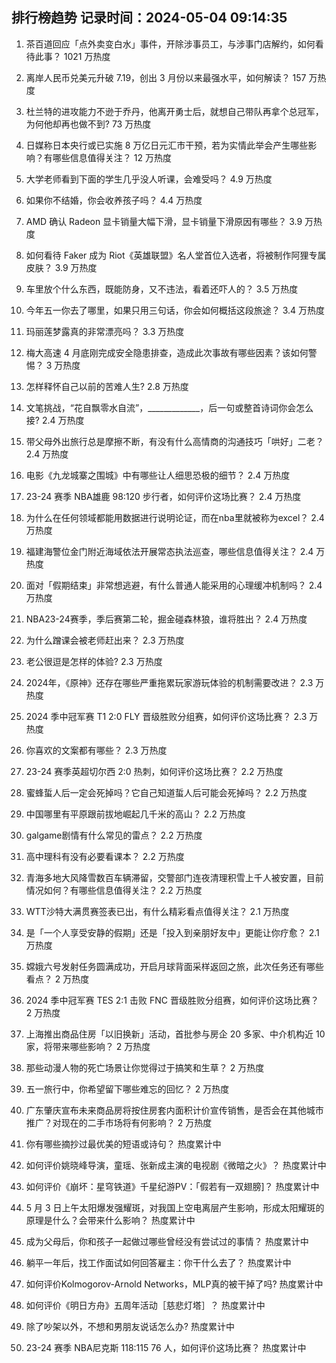 
## 排行榜趋势 记录时间：2024-05-04 09:14:35
  
  1. 茶百道回应「点外卖变白水」事件，开除涉事员工，与涉事门店解约，如何看待此事？ 1021 万热度
    
  2. 离岸人民币兑美元升破 7.19，创出 3 月份以来最强水平，如何解读？ 157 万热度
    
  3. 杜兰特的进攻能力不逊于乔丹，他离开勇士后，就想自己带队再拿个总冠军，为何他却再也做不到? 73 万热度
    
  4. 日媒称日本央行或已实施 8 万亿日元汇市干预，若为实情此举会产生哪些影响？有哪些信息值得关注？ 12 万热度
    
  5. 大学老师看到下面的学生几乎没人听课，会难受吗？ 4.9 万热度
    
  6. 如果你不结婚，你会收养孩子吗？ 4.4 万热度
    
  7. AMD 确认 Radeon 显卡销量大幅下滑，显卡销量下滑原因有哪些？ 3.9 万热度
    
  8. 如何看待 Faker 成为 Riot《英雄联盟》名人堂首位入选者，将被制作阿狸专属皮肤？ 3.9 万热度
    
  9. 车里放个什么东西，既能防身，又不违法，看着还吓人的？ 3.5 万热度
    
  10. 今年五一你去了哪里，如果只用三句话，你会如何概括这段旅途？ 3.4 万热度
    
  11. 玛丽莲梦露真的非常漂亮吗？ 3.3 万热度
    
  12. 梅大高速 4 月底刚完成安全隐患排查，造成此次事故有哪些因素？该如何警惕？ 3 万热度
    
  13. 怎样释怀自己以前的苦难人生? 2.8 万热度
    
  14. 文笔挑战，“花自飘零水自流”，_____________，后一句或整首诗词你会怎么接? 2.4 万热度
    
  15. 带父母外出旅行总是摩擦不断，有没有什么高情商的沟通技巧「哄好」二老？ 2.4 万热度
    
  16. 电影《九龙城寨之围城》中有哪些让人细思恐极的细节？ 2.4 万热度
    
  17. 23-24 赛季 NBA雄鹿 98:120 步行者，如何评价这场比赛？ 2.4 万热度
    
  18. 为什么在任何领域都能用数据进行说明论证，而在nba里就被称为excel？ 2.4 万热度
    
  19. 福建海警位金门附近海域依法开展常态执法巡查，哪些信息值得关注？ 2.4 万热度
    
  20. 面对「假期结束」非常想逃避，有什么普通人能采用的心理缓冲机制吗？ 2.4 万热度
    
  21. NBA23-24赛季，季后赛第二轮，掘金碰森林狼，谁将胜出？ 2.4 万热度
    
  22. 为什么蹭课会被老师赶出来？ 2.3 万热度
    
  23. 老公很逗是怎样的体验? 2.3 万热度
    
  24. 2024年，《原神》还存在哪些严重拖累玩家游玩体验的机制需要改进？ 2.3 万热度
    
  25. 2024 季中冠军赛 T1 2:0 FLY 晋级胜败分组赛，如何评价这场比赛？ 2.3 万热度
    
  26. 你喜欢的文案都有哪些？ 2.3 万热度
    
  27. 23-24 赛季英超切尔西 2:0 热刺，如何评价这场比赛？ 2.2 万热度
    
  28. 蜜蜂蜇人后一定会死掉吗？它自己知道蜇人后可能会死掉吗？ 2.2 万热度
    
  29. 中国哪里有平原跟前拔地崛起几千米的高山？ 2.2 万热度
    
  30. galgame剧情有什么常见的雷点？ 2.2 万热度
    
  31. 高中理科有没有必要看课本？ 2.2 万热度
    
  32. 青海多地大风降雪数百车辆滞留，交警部门连夜清理积雪上千人被安置，目前情况如何？有哪些信息值得关注？ 2.2 万热度
    
  33. WTT沙特大满贯赛签表已出，有什么精彩看点值得关注？ 2.1 万热度
    
  34. 是「一个人享受安静的假期」还是「投入到亲朋好友中」更能让你疗愈？ 2.1 万热度
    
  35. 嫦娥六号发射任务圆满成功，开启月球背面采样返回之旅，此次任务还有哪些看点？ 2 万热度
    
  36. 2024 季中冠军赛 TES 2:1 击败 FNC 晋级胜败分组赛，如何评价这场比赛？ 2 万热度
    
  37. 上海推出商品住房「以旧换新」活动，首批参与房企 20 多家、中介机构近 10 家，将带来哪些影响？ 2 万热度
    
  38. 那些动漫人物的死亡场景让你觉得过于搞笑和生草？ 2 万热度
    
  39. 五一旅行中，你希望留下哪些难忘的回忆？ 2 万热度
    
  40. 广东肇庆宣布未来商品房将按住房套内面积计价宣传销售，是否会在其他城市推广？对现在的二手市场将有何影响？ 2 万热度
    
  41. 你有哪些摘抄过最优美的短语或诗句？ 热度累计中
    
  42. 如何评价姚晓峰导演，童瑶、张新成主演的电视剧《微暗之火》？ 热度累计中
    
  43. 如何评价《崩坏：星穹铁道》千星纪游PV：「假若有一双翅膀]？ 热度累计中
    
  44. 5 月 3 日上午太阳爆发强耀斑，对我国上空电离层产生影响，形成太阳耀斑的原理是什么？会带来什么影响？ 热度累计中
    
  45. 成为父母后，你和孩子一起做过哪些曾经没有尝试过的事情？ 热度累计中
    
  46. 躺平一年后，找工作面试如何回答雇主：你干什么去了？ 热度累计中
    
  47. 如何评价Kolmogorov-Arnold Networks，MLP真的被干掉了吗? 热度累计中
    
  48. 如何评价《明日方舟》五周年活动［慈悲灯塔］？ 热度累计中
    
  49. 除了吵架以外，不想和男朋友说话怎么办? 热度累计中
    
  50. 23-24 赛季 NBA尼克斯 118:115 76 人，如何评价这场比赛？ 热度累计中
    